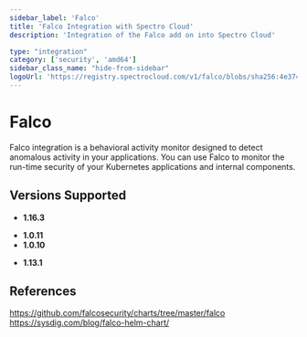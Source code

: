 ```yaml
---
sidebar_label: 'Falco'
title: 'Falco Integration with Spectro Cloud'
description: 'Integration of the Falco add on into Spectro Cloud'

type: "integration"
category: ['security', 'amd64']
sidebar_class_name: "hide-from-sidebar"
logoUrl: 'https://registry.spectrocloud.com/v1/falco/blobs/sha256:4e37461d0a31959ca8af65128329750ca3417e883e7e4ba17ee085b01a383a27?type=image/png'
---
```






# Falco

Falco integration is a behavioral activity monitor designed to detect anomalous activity in your applications. You can use Falco to monitor the run-time security of your Kubernetes applications and internal components.

## Versions Supported

<Tabs>

<TabItem label="1.16.x" value="1.16.x">

* **1.16.3**


</TabItem>
<TabItem label="1.0.x" value="1.0.x">

* **1.0.11**
* **1.0.10**

</TabItem>

<TabItem label="1.13.x" value="1.13.x">

* **1.13.1**

</TabItem>

</Tabs>



## References

https://github.com/falcosecurity/charts/tree/master/falco<br />
https://sysdig.com/blog/falco-helm-chart/
